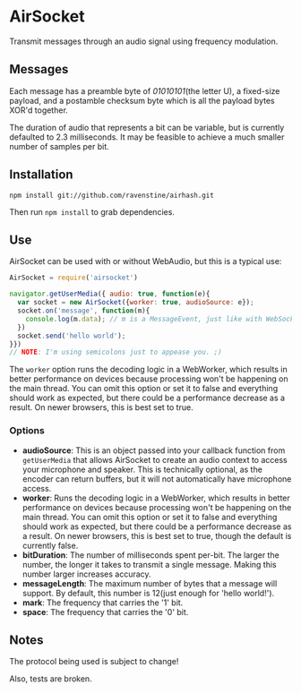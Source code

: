 AirSocket
=============

Transmit messages through an audio signal using frequency modulation.

## Messages
Each message has a preamble byte of *01010101*(the letter U), a fixed-size payload, and a postamble checksum byte which is all the payload bytes XOR'd together. 

The duration of audio that represents a bit can be variable, but is currently defaulted to 2.3 milliseconds.  It may be feasible to achieve a much smaller number of samples per bit.

## Installation
```npm install git://github.com/ravenstine/airhash.git```

Then run `npm install` to grab dependencies.

## Use

AirSocket can be used with or without WebAudio, but this is a typical use:

```javascript
AirSocket = require('airsocket')

navigator.getUserMedia({ audio: true, function(e){
  var socket = new AirSocket({worker: true, audioSource: e});
  socket.on('message', function(m){
    console.log(m.data); // m is a MessageEvent, just like with WebSocket
  })
  socket.send('hello world');
}})
// NOTE: I'm using semicolons just to appease you. ;)
```

The `worker` option runs the decoding logic in a WebWorker, which results in better performance on devices because processing won't be happening on the main thread.  You can omit this option or set it to false and everything should work as expected, but there could be a performance decrease as a result.  On newer browsers, this is best set to true.

### Options

- **audioSource**: This is an object passed into your callback function from `getUserMedia` that allows AirSocket to create an audio context to access your microphone and speaker.  This is technically optional, as the encoder can return buffers, but it will not automatically have microphone access.
- **worker**: Runs the decoding logic in a WebWorker, which results in better performance on devices because processing won't be happening on the main thread.  You can omit this option or set it to false and everything should work as expected, but there could be a performance decrease as a result.  On newer browsers, this is best set to true, though the default is currently false.
- **bitDuration**: The number of milliseconds spent per-bit.  The larger the number, the longer it takes to transmit a single message.  Making this number larger increases accuracy.
- **messageLength**: The maximum number of bytes that a message will support.  By default, this number is 12(just enough for 'hello world!').
- **mark**: The frequency that carries the '1' bit.
- **space**: The frequency that carries the '0' bit.

## Notes
The protocol being used is subject to change!  

Also, tests are broken.